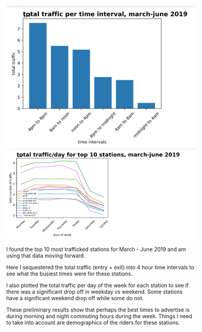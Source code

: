 ![Figure 1-1](traffictime.png "Figure 1-1")
![Figure 1-2](trafficperdayline.png "Figure 1-2")


I found the top 10 most trafficked stations for March - June 2019 and am using that data moving forward.

Here I sequestered the total traffic (entry + exit) into 4 hour time intervals to see what the busiest times were for these stations. 

I also plotted the total traffic per day of the week for each station to see if there was a significant drop off in weekday vs weekend. Some stations have a significant weekend drop off while some do not. 

These preliminary results show that perhaps the best times to advertise is during morning and night commuting hours during the week. Things I need to take into account are demographics of the riders for these stations. 